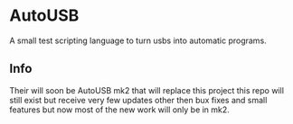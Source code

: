 # AutoUSB
A small test scripting language to turn usbs into automatic programs.

## Info
Their will soon be AutoUSB mk2 that will replace this project this repo will still exist but receive very few updates other then bux fixes and small features but now most of the new work will only be in mk2.
